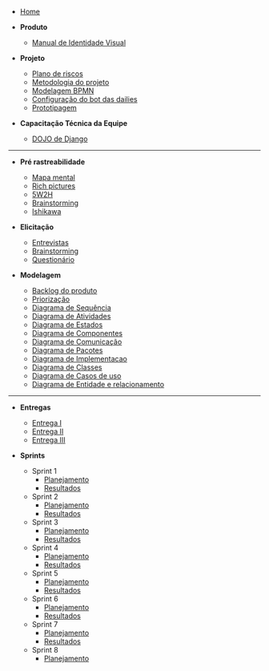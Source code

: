- [Home](README.md "Animalesco Docs")

- **Produto**

  - [Manual de Identidade Visual](pages/identidade_visual.md)

- **Projeto**
  - [Plano de riscos](pages/plano-de-riscos.md)
  - [Metodologia do projeto](pages/metodologia-do-projeto.md)
  - [Modelagem BPMN](pages/bpmn.md)
  - [Configuração do bot das dailies](pages/telegram-daily-bot.md)
  - [Prototipagem](pages/prototipo.md)
- **Capacitação Técnica da Equipe**
  - [DOJO de Django](pages/django_dojo.md)

---

- **Pré rastreabilidade**

  - [Mapa mental](pages/mapa-mental.md)
  - [Rich pictures](pages/rich-pictures.md)
  - [5W2H](pages/5W2H.md)
  - [Brainstorming](pages/brainstorming.md)
  - [Ishikawa](pages/ishikawa.md)

- **Elicitação**

  - [Entrevistas](pages/entrevistas.md)
  - [Brainstorming](pages/brainstorming_elicitation.md)
  - [Questionário](pages/questionario.md)

- **Modelagem**
  - [Backlog do produto](pages/backlog-do-produto.md)
  - [Priorização](pages/priorizacao.md)
  - [Diagrama de Sequência](pages/diagrama-de-sequencia.md)
  - [Diagrama de Atividades](pages/diagrama-de-atividades.md)
  - [Diagrama de Estados](pages/state-diagram.md)
  - [Diagrama de Componentes](pages/component-diagram.md)
  - [Diagrama de Comunicação](pages/communication-diagram.md)
  - [Diagrama de Pacotes](pages/diagrama-de-pacotes.md)
  - [Diagrama de Implementacao](pages/diagrama-de-implementacao.md)
  - [Diagrama de Classes](pages/diagrama-classes.md)
  - [Diagrama de Casos de uso](pages/diagrama-de-caso-de-uso.md)
  - [Diagrama de Entidade e relacionamento](pages/MER.md)

---

- **Entregas**

  - [Entrega I](pages/entregas/entrega1.md)
  - [Entrega II](pages/entregas/entrega2.md)
  - [Entrega III](pages/entregas/entrega3.md)

- **Sprints**
  - Sprint 1
    - [Planejamento](sprints/sprint1/planejamento.md)
    - [Resultados](sprints/sprint1/resultados.md)
  - Sprint 2
    - [Planejamento](sprints/sprint2/planejamento.md)
    - [Resultados](sprints/sprint2/resultados.md)
  - Sprint 3
    - [Planejamento](sprints/sprint3/planejamento.md)
    - [Resultados](sprints/sprint3/resultados.md)
  - Sprint 4
    - [Planejamento](sprints/sprint4/planejamento.md)
    - [Resultados](sprints/sprint4/resultados.md)
  - Sprint 5
    - [Planejamento](sprints/sprint5/planejamento.md)
    - [Resultados](sprints/sprint5/resultados.md)
  - Sprint 6
    - [Planejamento](sprints/sprint6/planejamento.md)
    - [Resultados](sprints/sprint6/resultados.md)
  - Sprint 7
    - [Planejamento](sprints/sprint7/planejamento.md)
    - [Resultados](sprints/sprint7/resultados.md)
  - Sprint 8
    - [Planejamento](sprints/sprint8/planejamento.md)